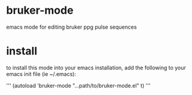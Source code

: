 bruker-mode
===============
emacs mode for editing bruker ppg pulse sequences

install
=======
to install this mode into your emacs installation, add the following to
your emacs init file (ie ~/.emacs):

'''
 (autoload 'bruker-mode "...path/to/bruker-mode.el" t)
'''
